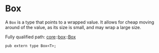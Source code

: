 # Box

A `Box` is a type that points to a wrapped value.
It allows for cheap moving around of the value, as its size is small, and may wrap a large size.

Fully qualified path: [core](./core.md)::[box](./core-box.md)::[Box](./core-box-Box.md)

<pre><code class="language-cairo">pub extern type Box&lt;T&gt;;</code></pre>

